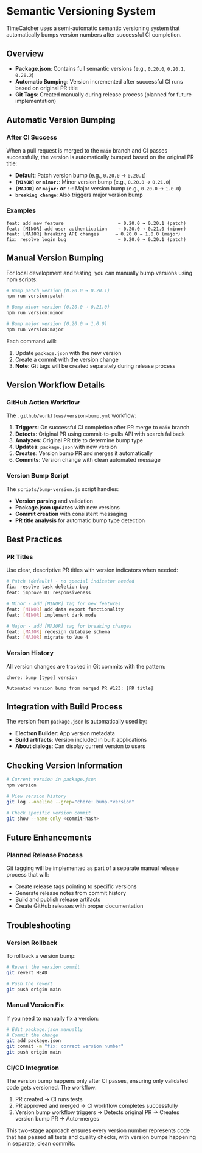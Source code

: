 # Semantic Versioning System

TimeCatcher uses a semi-automatic semantic versioning system that automatically bumps version numbers after successful CI completion.

## Overview

- **Package.json**: Contains full semantic versions (e.g., `0.20.0`, `0.20.1`, `0.20.2`)
- **Automatic Bumping**: Version incremented after successful CI runs based on original PR title
- **Git Tags**: Created manually during release process (planned for future implementation)

## Automatic Version Bumping

### After CI Success

When a pull request is merged to the `main` branch and CI passes successfully, the version is automatically bumped based on the original PR title:

- **Default**: Patch version bump (e.g., `0.20.0` → `0.20.1`)
- **`[MINOR]` or `minor:`**: Minor version bump (e.g., `0.20.0` → `0.21.0`)
- **`[MAJOR]` or `major:` or `!:`**: Major version bump (e.g., `0.20.0` → `1.0.0`)
- **`breaking change`**: Also triggers major version bump

### Examples

```
feat: add new feature                    → 0.20.0 → 0.20.1 (patch)
feat: [MINOR] add user authentication    → 0.20.0 → 0.21.0 (minor)
feat: [MAJOR] breaking API changes      → 0.20.0 → 1.0.0 (major)
fix: resolve login bug                   → 0.20.0 → 0.20.1 (patch)
```

## Manual Version Bumping

For local development and testing, you can manually bump versions using npm scripts:

```bash
# Bump patch version (0.20.0 → 0.20.1)
npm run version:patch

# Bump minor version (0.20.0 → 0.21.0)  
npm run version:minor

# Bump major version (0.20.0 → 1.0.0)
npm run version:major
```

Each command will:
1. Update `package.json` with the new version
2. Create a commit with the version change
3. **Note**: Git tags will be created separately during release process

## Version Workflow Details

### GitHub Action Workflow

The `.github/workflows/version-bump.yml` workflow:

1. **Triggers**: On successful CI completion after PR merge to `main` branch
2. **Detects**: Original PR using commit-to-pulls API with search fallback
3. **Analyzes**: Original PR title to determine bump type
4. **Updates**: `package.json` with new version
5. **Creates**: Version bump PR and merges it automatically
6. **Commits**: Version change with clean automated message

### Version Bump Script

The `scripts/bump-version.js` script handles:

- **Version parsing** and validation
- **Package.json updates** with new versions
- **Commit creation** with consistent messaging
- **PR title analysis** for automatic bump type detection

## Best Practices

### PR Titles

Use clear, descriptive PR titles with version indicators when needed:

```bash
# Patch (default) - no special indicator needed
fix: resolve task deletion bug
feat: improve UI responsiveness

# Minor - add [MINOR] tag for new features
feat: [MINOR] add data export functionality
feat: [MINOR] implement dark mode

# Major - add [MAJOR] tag for breaking changes  
feat: [MAJOR] redesign database schema
feat: [MAJOR] migrate to Vue 4
```

### Version History

All version changes are tracked in Git commits with the pattern:
```
chore: bump [type] version

Automated version bump from merged PR #123: [PR title]
```

## Integration with Build Process

The version from `package.json` is automatically used by:
- **Electron Builder**: App version metadata
- **Build artifacts**: Version included in built applications
- **About dialogs**: Can display current version to users

## Checking Version Information

```bash
# Current version in package.json
npm version

# View version history
git log --oneline --grep="chore: bump.*version"

# Check specific version commit
git show --name-only <commit-hash>
```

## Future Enhancements

### Planned Release Process

Git tagging will be implemented as part of a separate manual release process that will:
- Create release tags pointing to specific versions
- Generate release notes from commit history
- Build and publish release artifacts
- Create GitHub releases with proper documentation

## Troubleshooting

### Version Rollback

To rollback a version bump:

```bash
# Revert the version commit
git revert HEAD

# Push the revert
git push origin main
```

### Manual Version Fix

If you need to manually fix a version:

```bash
# Edit package.json manually
# Commit the change
git add package.json
git commit -m "fix: correct version number"
git push origin main
```

### CI/CD Integration

The version bump happens only after CI passes, ensuring only validated code gets versioned. The workflow:

1. PR created → CI runs tests
2. PR approved and merged → CI workflow completes successfully
3. Version bump workflow triggers → Detects original PR → Creates version bump PR → Auto-merges

This two-stage approach ensures every version number represents code that has passed all tests and quality checks, with version bumps happening in separate, clean commits.
